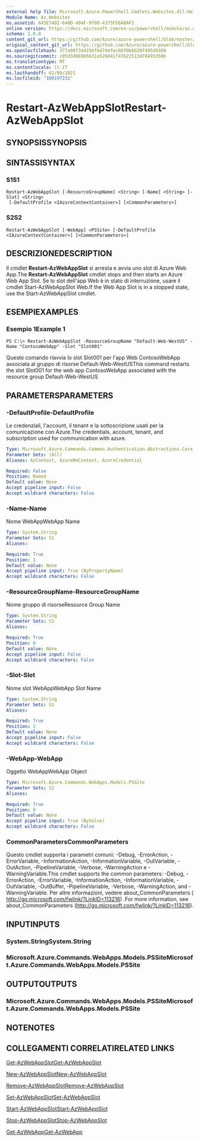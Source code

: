 ```yaml
---
external help file: Microsoft.Azure.PowerShell.Cmdlets.Websites.dll-Help.xml
Module Name: Az.Websites
ms.assetid: 645E74D2-640D-494F-9798-4375FE6A0AF2
online version: https://docs.microsoft.com/en-us/powershell/module/az.websites/restart-azwebappslot
schema: 2.0.0
content_git_url: https://github.com/Azure/azure-powershell/blob/master/src/Websites/Websites/help/Restart-AzWebAppSlot.md
original_content_git_url: https://github.com/Azure/azure-powershell/blob/master/src/Websites/Websites/help/Restart-AzWebAppSlot.md
ms.openlocfilehash: 377e08f344256f6d744fec66f0b6b20f495d9309
ms.sourcegitcommit: c05d3d669b5631e526841f47b22513d78495350b
ms.translationtype: MT
ms.contentlocale: it-IT
ms.lasthandoff: 02/09/2021
ms.locfileid: "100197231"
---
```

# <span data-ttu-id="1e3c1-101">Restart-AzWebAppSlot</span><span class="sxs-lookup"><span data-stu-id="1e3c1-101">Restart-AzWebAppSlot</span></span>

## <span data-ttu-id="1e3c1-102">SYNOPSIS</span><span class="sxs-lookup"><span data-stu-id="1e3c1-102">SYNOPSIS</span></span>

## <span data-ttu-id="1e3c1-103">SINTASSI</span><span class="sxs-lookup"><span data-stu-id="1e3c1-103">SYNTAX</span></span>

### <span data-ttu-id="1e3c1-104">S1</span><span class="sxs-lookup"><span data-stu-id="1e3c1-104">S1</span></span>
```
Restart-AzWebAppSlot [-ResourceGroupName] <String> [-Name] <String> [-Slot] <String>
 [-DefaultProfile <IAzureContextContainer>] [<CommonParameters>]
```

### <span data-ttu-id="1e3c1-105">S2</span><span class="sxs-lookup"><span data-stu-id="1e3c1-105">S2</span></span>
```
Restart-AzWebAppSlot [-WebApp] <PSSite> [-DefaultProfile <IAzureContextContainer>] [<CommonParameters>]
```

## <span data-ttu-id="1e3c1-106">DESCRIZIONE</span><span class="sxs-lookup"><span data-stu-id="1e3c1-106">DESCRIPTION</span></span>
<span data-ttu-id="1e3c1-107">Il cmdlet **Restart-AzWebAppSlot** si arresta e avvia uno slot di Azure Web App.</span><span class="sxs-lookup"><span data-stu-id="1e3c1-107">The **Restart-AzWebAppSlot** cmdlet stops and then starts an Azure Web App Slot.</span></span>
<span data-ttu-id="1e3c1-108">Se lo slot dell'app Web è in stato di interruzione, usare il cmdlet Start-AzWebAppSlot Web.</span><span class="sxs-lookup"><span data-stu-id="1e3c1-108">If the Web App Slot is in a stopped state, use the Start-AzWebAppSlot cmdlet.</span></span>

## <span data-ttu-id="1e3c1-109">ESEMPI</span><span class="sxs-lookup"><span data-stu-id="1e3c1-109">EXAMPLES</span></span>

### <span data-ttu-id="1e3c1-110">Esempio 1</span><span class="sxs-lookup"><span data-stu-id="1e3c1-110">Example 1</span></span>
```
PS C:\> Restart-AzWebAppSlot -ResourceGroupName "Default-Web-WestUS" -Name "ContosoWebApp" -Slot "Slot001"
```

<span data-ttu-id="1e3c1-111">Questo comando riavvia lo slot Slot001 per l'app Web ContosoWebApp associata al gruppo di risorse Default-Web-WestUS</span><span class="sxs-lookup"><span data-stu-id="1e3c1-111">This command restarts the slot Slot001 for the web app ContosoWebApp associated with the resource group Default-Web-WestUS</span></span>

## <span data-ttu-id="1e3c1-112">PARAMETERS</span><span class="sxs-lookup"><span data-stu-id="1e3c1-112">PARAMETERS</span></span>

### <span data-ttu-id="1e3c1-113">-DefaultProfile</span><span class="sxs-lookup"><span data-stu-id="1e3c1-113">-DefaultProfile</span></span>
<span data-ttu-id="1e3c1-114">Le credenziali, l'account, il tenant e la sottoscrizione usati per la comunicazione con Azure.</span><span class="sxs-lookup"><span data-stu-id="1e3c1-114">The credentials, account, tenant, and subscription used for communication with azure.</span></span>

```yaml
Type: Microsoft.Azure.Commands.Common.Authentication.Abstractions.Core.IAzureContextContainer
Parameter Sets: (All)
Aliases: AzContext, AzureRmContext, AzureCredential

Required: False
Position: Named
Default value: None
Accept pipeline input: False
Accept wildcard characters: False
```

### <span data-ttu-id="1e3c1-115">-Name</span><span class="sxs-lookup"><span data-stu-id="1e3c1-115">-Name</span></span>
<span data-ttu-id="1e3c1-116">Nome WebApp</span><span class="sxs-lookup"><span data-stu-id="1e3c1-116">WebApp Name</span></span>

```yaml
Type: System.String
Parameter Sets: S1
Aliases:

Required: True
Position: 1
Default value: None
Accept pipeline input: True (ByPropertyName)
Accept wildcard characters: False
```

### <span data-ttu-id="1e3c1-117">-ResourceGroupName</span><span class="sxs-lookup"><span data-stu-id="1e3c1-117">-ResourceGroupName</span></span>
<span data-ttu-id="1e3c1-118">Nome gruppo di risorse</span><span class="sxs-lookup"><span data-stu-id="1e3c1-118">Resource Group Name</span></span>

```yaml
Type: System.String
Parameter Sets: S1
Aliases:

Required: True
Position: 0
Default value: None
Accept pipeline input: False
Accept wildcard characters: False
```

### <span data-ttu-id="1e3c1-119">-Slot</span><span class="sxs-lookup"><span data-stu-id="1e3c1-119">-Slot</span></span>
<span data-ttu-id="1e3c1-120">Nome slot WebApp</span><span class="sxs-lookup"><span data-stu-id="1e3c1-120">WebApp Slot Name</span></span>

```yaml
Type: System.String
Parameter Sets: S1
Aliases:

Required: True
Position: 2
Default value: None
Accept pipeline input: False
Accept wildcard characters: False
```

### <span data-ttu-id="1e3c1-121">-WebApp</span><span class="sxs-lookup"><span data-stu-id="1e3c1-121">-WebApp</span></span>
<span data-ttu-id="1e3c1-122">Oggetto WebApp</span><span class="sxs-lookup"><span data-stu-id="1e3c1-122">WebApp Object</span></span>

```yaml
Type: Microsoft.Azure.Commands.WebApps.Models.PSSite
Parameter Sets: S2
Aliases:

Required: True
Position: 0
Default value: None
Accept pipeline input: True (ByValue)
Accept wildcard characters: False
```

### <span data-ttu-id="1e3c1-123">CommonParameters</span><span class="sxs-lookup"><span data-stu-id="1e3c1-123">CommonParameters</span></span>
<span data-ttu-id="1e3c1-124">Questo cmdlet supporta i parametri comuni: -Debug, -ErrorAction, -ErrorVariable, -InformationAction, -InformationVariable, -OutVariable, -OutAction, -PipelineVariable, -Verbose, -WarningAction e -WarningVariable.</span><span class="sxs-lookup"><span data-stu-id="1e3c1-124">This cmdlet supports the common parameters: -Debug, -ErrorAction, -ErrorVariable, -InformationAction, -InformationVariable, -OutVariable, -OutBuffer, -PipelineVariable, -Verbose, -WarningAction, and -WarningVariable.</span></span> <span data-ttu-id="1e3c1-125">Per altre informazioni, vedere about_CommonParameters ( http://go.microsoft.com/fwlink/?LinkID=113216) .</span><span class="sxs-lookup"><span data-stu-id="1e3c1-125">For more information, see about_CommonParameters (http://go.microsoft.com/fwlink/?LinkID=113216).</span></span>

## <span data-ttu-id="1e3c1-126">INPUT</span><span class="sxs-lookup"><span data-stu-id="1e3c1-126">INPUTS</span></span>

### <span data-ttu-id="1e3c1-127">System.String</span><span class="sxs-lookup"><span data-stu-id="1e3c1-127">System.String</span></span>

### <span data-ttu-id="1e3c1-128">Microsoft.Azure.Commands.WebApps.Models.PSSite</span><span class="sxs-lookup"><span data-stu-id="1e3c1-128">Microsoft.Azure.Commands.WebApps.Models.PSSite</span></span>

## <span data-ttu-id="1e3c1-129">OUTPUT</span><span class="sxs-lookup"><span data-stu-id="1e3c1-129">OUTPUTS</span></span>

### <span data-ttu-id="1e3c1-130">Microsoft.Azure.Commands.WebApps.Models.PSSite</span><span class="sxs-lookup"><span data-stu-id="1e3c1-130">Microsoft.Azure.Commands.WebApps.Models.PSSite</span></span>

## <span data-ttu-id="1e3c1-131">NOTE</span><span class="sxs-lookup"><span data-stu-id="1e3c1-131">NOTES</span></span>

## <span data-ttu-id="1e3c1-132">COLLEGAMENTI CORRELATI</span><span class="sxs-lookup"><span data-stu-id="1e3c1-132">RELATED LINKS</span></span>

[<span data-ttu-id="1e3c1-133">Get-AzWebAppSlot</span><span class="sxs-lookup"><span data-stu-id="1e3c1-133">Get-AzWebAppSlot</span></span>](./Get-AzWebAppSlot.md)

[<span data-ttu-id="1e3c1-134">New-AzWebAppSlot</span><span class="sxs-lookup"><span data-stu-id="1e3c1-134">New-AzWebAppSlot</span></span>](./New-AzWebAppSlot.md)

[<span data-ttu-id="1e3c1-135">Remove-AzWebAppSlot</span><span class="sxs-lookup"><span data-stu-id="1e3c1-135">Remove-AzWebAppSlot</span></span>](./Remove-AzWebAppSlot.md)

[<span data-ttu-id="1e3c1-136">Set-AzWebAppSlot</span><span class="sxs-lookup"><span data-stu-id="1e3c1-136">Set-AzWebAppSlot</span></span>](./Set-AzWebAppSlot.md)

[<span data-ttu-id="1e3c1-137">Start-AzWebAppSlot</span><span class="sxs-lookup"><span data-stu-id="1e3c1-137">Start-AzWebAppSlot</span></span>](./Start-AzWebAppSlot.md)

[<span data-ttu-id="1e3c1-138">Stop-AzWebAppSlot</span><span class="sxs-lookup"><span data-stu-id="1e3c1-138">Stop-AzWebAppSlot</span></span>](./Stop-AzWebAppSlot.md)

[<span data-ttu-id="1e3c1-139">Get-AzWebApp</span><span class="sxs-lookup"><span data-stu-id="1e3c1-139">Get-AzWebApp</span></span>](./Get-AzWebApp.md)
